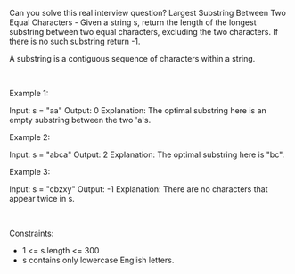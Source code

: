 Can you solve this real interview question? Largest Substring Between Two Equal Characters - Given a string s, return the length of the longest substring between two equal characters, excluding the two characters. If there is no such substring return -1.

A substring is a contiguous sequence of characters within a string.

 

Example 1:


Input: s = "aa"
Output: 0
Explanation: The optimal substring here is an empty substring between the two 'a's.

Example 2:


Input: s = "abca"
Output: 2
Explanation: The optimal substring here is "bc".


Example 3:


Input: s = "cbzxy"
Output: -1
Explanation: There are no characters that appear twice in s.


 

Constraints:

 * 1 <= s.length <= 300
 * s contains only lowercase English letters.